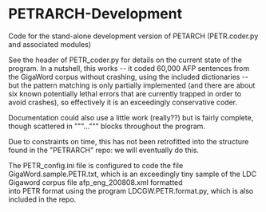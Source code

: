 PETRARCH-Development
====================

Code for the stand-alone development version of PETARCH (PETR.coder.py and associated modules)

See the header of PETR_coder.py for details on the current state of the program. In a 
nutshell, this works -- it coded 60,000 AFP sentences from the GigaWord corpus without 
crashing, using the included dictionaries -- but the pattern matching is only partially 
implemented (and there are about six known potentially lethal errors that are currently 
trapped in order to avoid crashes), so effectively it is an exceedingly conservative coder.

Documentation could also use a little work (really??) but is fairly complete, though 
scattered in """...""" blocks throughout the program.

Due to constraints on time, this has not been retrofitted into the structure found in 
the "PETRARCH" repo: we will eventually do this.

The PETR_config.ini file is configured to code the file GigaWord.sample.PETR.txt, which is 
an exceedingly tiny sample of the LDC Gigaword corpus file afp_eng_200808.xml formatted  
into PETR format using the program LDCGW.PETR.format.py, which is also included in the repo.

